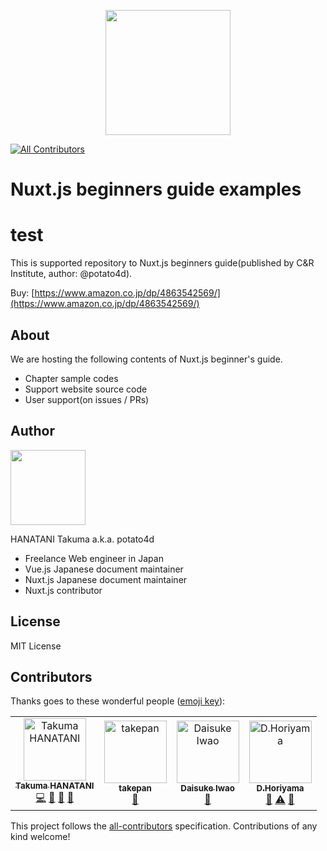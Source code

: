 <p align="center">
  <img src="https://user-images.githubusercontent.com/6993514/46728119-10f24c00-ccbd-11e8-96e5-4b01966ea66f.jpg" width="200">
</p>

[![All Contributors](https://img.shields.io/badge/all_contributors-4-orange.svg?style=flat-square)](#contributors)

# Nuxt.js beginners guide examples
# test

This is supported repository to Nuxt.js beginners guide(published by C&R Institute, author: @potato4d).

Buy: [https://www.amazon.co.jp/dp/4863542569/](https://www.amazon.co.jp/dp/4863542569/)

## About

We are hosting the following contents of Nuxt.js beginner's guide.

- Chapter sample codes
- Support website source code
- User support(on issues / PRs)

## Author

<img src="https://github.com/potato4d.png" width="120">

HANATANI Takuma a.k.a. potato4d

- Freelance Web engineer in Japan
- Vue.js Japanese document maintainer
- Nuxt.js Japanese document maintainer
- Nuxt.js contributor

## License

MIT License

## Contributors

Thanks goes to these wonderful people ([emoji key](https://allcontributors.org/docs/en/emoji-key)):

<!-- ALL-CONTRIBUTORS-LIST:START - Do not remove or modify this section -->
<!-- prettier-ignore -->
<table><tr><td align="center"><a href="https://potato4d.me"><img src="https://avatars0.githubusercontent.com/u/6993514?v=4" width="100px;" alt="Takuma HANATANI"/><br /><sub><b>Takuma HANATANI</b></sub></a><br /><a href="https://github.com/potato4d/nuxt-beginners-guide/commits?author=potato4d" title="Code">💻</a> <a href="#maintenance-potato4d" title="Maintenance">🚧</a> <a href="https://github.com/potato4d/nuxt-beginners-guide/commits?author=potato4d" title="Documentation">📖</a> <a href="https://github.com/potato4d/nuxt-beginners-guide/issues?q=author%3Apotato4d" title="Bug reports">🐛</a></td><td align="center"><a href="https://github.com/takepan"><img src="https://avatars3.githubusercontent.com/u/2904207?v=4" width="100px;" alt="takepan"/><br /><sub><b>takepan</b></sub></a><br /><a href="https://github.com/potato4d/nuxt-beginners-guide/commits?author=takepan" title="Documentation">📖</a></td><td align="center"><a href="https://diwao.com"><img src="https://avatars0.githubusercontent.com/u/6600973?v=4" width="100px;" alt="Daisuke Iwao"/><br /><sub><b>Daisuke Iwao</b></sub></a><br /><a href="https://github.com/potato4d/nuxt-beginners-guide/commits?author=diwao" title="Documentation">📖</a></td><td align="center"><a href="https://github.com/wand2016"><img src="https://avatars2.githubusercontent.com/u/22491120?v=4" width="100px;" alt="D.Horiyama"/><br /><sub><b>D.Horiyama</b></sub></a><br /><a href="https://github.com/potato4d/nuxt-beginners-guide/commits?author=wand2016" title="Documentation">📖</a> <a href="https://github.com/potato4d/nuxt-beginners-guide/commits?author=wand2016" title="Tests">⚠️</a> <a href="https://github.com/potato4d/nuxt-beginners-guide/issues?q=author%3Awand2016" title="Bug reports">🐛</a></td></tr></table>

<!-- ALL-CONTRIBUTORS-LIST:END -->

This project follows the [all-contributors](https://github.com/all-contributors/all-contributors) specification. Contributions of any kind welcome!
